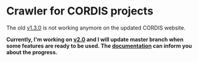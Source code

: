 # Crawler for CORDIS projects

The old [v1.3.0](https://github.com/juzraai/cordis-projects-crawler/releases/tag/v1.3.0) is not working anymore on the updated CORDIS website.

**Currently, I'm working on [v2.0](https://github.com/juzraai/cordis-projects-crawler/tree/v2) and I will update master branch when some features are ready to be used. The [documentation](https://juzraai.github.io/cordis-projects-crawler) can inform you about the progress.**